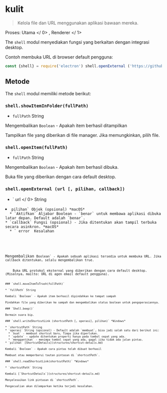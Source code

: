 # kulit

> Kelola file dan URL menggunakan aplikasi bawaan mereka.

Proses:  Utama </ 0> ,  Renderer </ 1></p> 

The `shell` modul menyediakan fungsi yang berkaitan dengan integrasi desktop.

Contoh membuka URL di browser default pengguna:

```javascript
const {shell} = require('electron') shell.openExternal ('https://github.com')
```

## Metode

The `shell` modul memiliki metode berikut:

### `shell.showItemInFolder(fullPath)`

* `fullPath` String

Mengembalikan `Boolean` - Apakah item berhasil ditampilkan

Tampilkan file yang diberikan di file manager. Jika memungkinkan, pilih file.

### `shell.openItem(fullPath)`

* `fullPath` String

Mengembalikan `Boolean` - Apakah item berhasil dibuka.

Buka file yang diberikan dengan cara default desktop.

### `shell.openExternal (url [, pilihan, callback])`

* ` url </ 0> String</li>
<li><code>pilihan` Objek (opsional) *macOS* 
  * `Aktifkan` Aljabar Boolean - `benar` untuk membawa aplikasi dibuka latar depan. Default adalah `benar`.
* `callback` Fungsi (opsional) - Jika ditentukan akan tampil terbuka secara asinkron. *macOS* 
  * ` error </ 0> Kesalahan</li>
</ul></li>
</ul>

<p>Mengembalikan <code>Boolean` - Apakah sebuah aplikasi tersedia untuk membuka URL. Jika callback ditentukan, selalu mengembalikan true.</p> 
    Buka URL protokol eksternal yang diberikan dengan cara default desktop. (Misalnya, mailto: URL di agen email default pengguna).
    
    ### `shell.moveItemToTrash(fullPath)`
    
    * `fullPath` String
    
    Kembali `Boolean` - Apakah item berhasil dipindahkan ke tempat sampah
    
    Pindahkan file yang diberikan ke sampah dan mengembalikan status boolean untuk pengoperasiannya.
    
    ### `Shell.beep()`
    
    Bermain suara bip.
    
    ### `shell.writeShortcutLink (shortcutPath [, operasi], pilihan)` *Windows*
    
    * `shortcutPath` String
    * `operasi` String (opsional) - Default adalah `membuat`, bisa jadi salah satu dari berikut ini: 
      * `buat` - membuat shortcut baru, Timpa jika diperlukan.
      * `update` - update ditentukan properti hanya pada tombol cepat yang ada.
      * `menggantikan` - menimpa tombol cepat yang ada, gagal jika tidak ada jalan pintas.
    * `pilihan` [ShortcutDetails](structures/shortcut-details.md)
    
    Kembali `Boolean` - Apakah cara pintas telah dibuat berhasil
    
    Membuat atau memperbarui tautan pintasan di `shortcutPath`.
    
    ### `shell.readShortcutLink(shortcutPath)` *Windows*
    
    * `shortcutPath` String
    
    Kembali [`ShortcutDetails`](structures/shortcut-details.md)
    
    Menyelesaikan link pintasan di `shortcutPath`.
    
    Pengecualian akan dilemparkan ketika terjadi kesalahan.